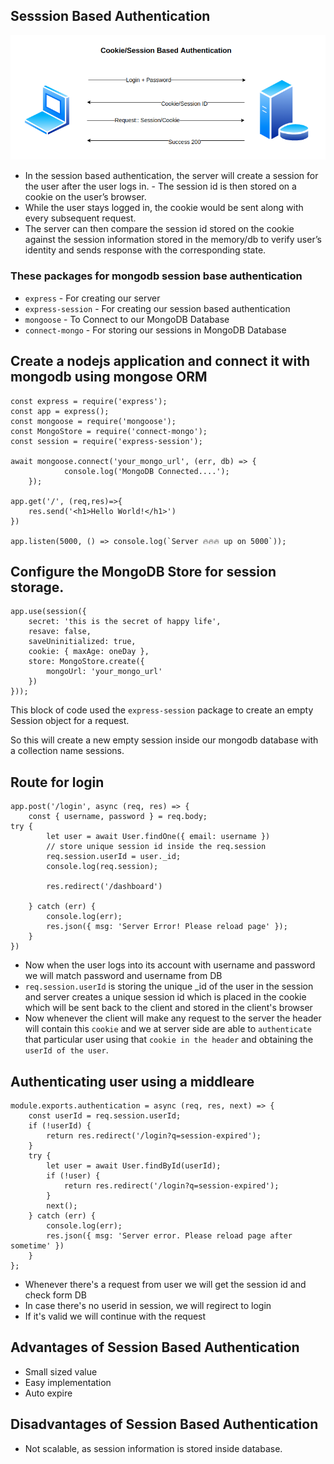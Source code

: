 
## Sesssion Based Authentication
![Alt text](assets/session-auth.png)

- In the session based authentication, the server will create a session for the user after the user logs in. - The session id is then stored on a cookie on the user’s browser.
- While the user stays logged in, the cookie would be sent along with every subsequent request. 
- The server can then compare the session id stored on the cookie against the session information stored in the memory/db to verify user’s identity and sends response with the corresponding state.


### These packages for mongodb session base authentication
- `express` - For creating our server
- `express-session` - For creating our session based authentication
- `mongoose` - To Connect to our MongoDB Database
- `connect-mongo` - For storing our sessions in MongoDB Database



## Create a nodejs application and connect it with mongodb using mongose ORM
    
```
const express = require('express');
const app = express();
const mongoose = require('mongoose');
const MongoStore = require('connect-mongo');
const session = require('express-session');

await mongoose.connect('your_mongo_url', (err, db) => {
            console.log('MongoDB Connected....');
    });

app.get('/', (req,res)=>{
    res.send('<h1>Hello World!</h1>')  
})

app.listen(5000, () => console.log(`Server 🔥🔥🔥 up on 5000`));

```

## Configure the MongoDB Store for session storage.

```
app.use(session({
    secret: 'this is the secret of happy life',  
    resave: false,
    saveUninitialized: true,
    cookie: { maxAge: oneDay },
    store: MongoStore.create({
        mongoUrl: 'your_mongo_url'
    })
}));    
```

This block of code used the `express-session` package to create an empty Session object for a request.
 
So this will create a new empty session inside our mongodb database with a collection name sessions.


## Route for login


```
app.post('/login', async (req, res) => {
    const { username, password } = req.body;    
try {
        let user = await User.findOne({ email: username })
        // store unique session id inside the req.session
        req.session.userId = user._id;
        console.log(req.session);

        res.redirect('/dashboard')

    } catch (err) {
        console.log(err);
        res.json({ msg: 'Server Error! Please reload page' });
    }
})
```

- Now when the user logs into its account with username and password we will match password and username from DB
- `req.session.userId` is storing the unique _id of the user in the session and server creates a unique session id which is placed in the cookie which will be sent back to the client and stored in the client's browser 
- Now whenever the client will make any request to the server the header will contain this `cookie` and we at server side are able to `authenticate` that particular user using that `cookie in the header` and obtaining the `userId of the user`.


## Authenticating user using a middleare
```
module.exports.authentication = async (req, res, next) => {
    const userId = req.session.userId;
    if (!userId) {
        return res.redirect('/login?q=session-expired');
    }
    try {
        let user = await User.findById(userId);
        if (!user) {
            return res.redirect('/login?q=session-expired');
        }
        next();
    } catch (err) {
        console.log(err);
        res.json({ msg: 'Server error. Please reload page after sometime' })
    }
};
```
- Whenever there's a request from user we will get the session id and check form DB 
- In case there's no userid in session, we will regirect to login
- If it's valid we will continue with the request



## Advantages of Session Based Authentication
- Small sized value
- Easy implementation
- Auto expire
## Disadvantages of Session Based Authentication
- Not scalable, as session information is stored inside database. 
